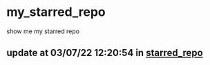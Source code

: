 # my_starred_repo
show me my starred repo

update at 03/07/22 12:20:54 in [starred_repo](./index.html)
---

